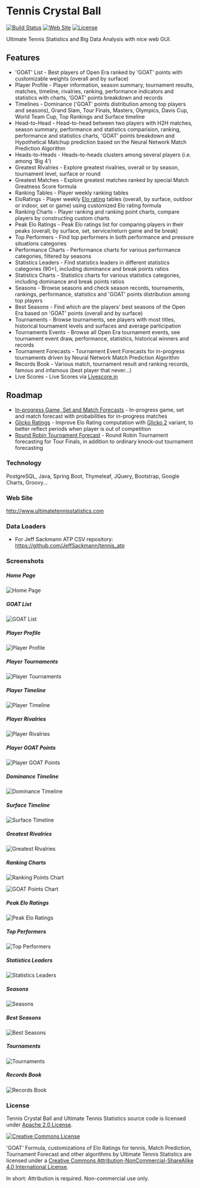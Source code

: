 # Tennis Crystal Ball

[![Build Status](https://travis-ci.org/mcekovic/tennis-crystal-ball.svg?branch=master)](https://travis-ci.org/mcekovic/tennis-crystal-ball)
[![Web Site](https://img.shields.io/website-up-down-green-red/https/www.ultimatetennisstatistics.com.svg)](https://www.ultimatetennisstatistics.com)
[![License](https://img.shields.io/badge/license-Apache%202.0-blue.svg?maxAge=2592000)](http://www.apache.org/licenses/LICENSE-2.0)

Ultimate Tennis Statistics and Big Data Analysis with nice web GUI.

## Features

- 'GOAT' List - Best players of Open Era ranked by 'GOAT' points with customizable weights (overall and by surface)
- Player Profile - Player information, season summary, tournament results, matches, timeline, rivalries, ranking, performance indicators and statistics with charts, 'GOAT' points breakdown and records
- Timelines - Dominance ('GOAT' points distribution among top players and seasons), Grand Slam, Tour Finals, Masters, Olympics, Davis Cup, World Team Cup, Top Rankings and Surface timeline
- Head-to-Head - Head-to-head between two players with H2H matches, season summary, performance and statistics comparision, ranking, performance and statistics charts, 'GOAT' points breakdown and Hypothetical Matchup prediction based on the Neural Network Match Prediction Algorithm
- Heads-to-Heads - Heads-to-heads clusters among several players (i.e. among 'Big 4')
- Greatest Rivalries - Explore greatest rivalries, overall or by season, tournament level, surface or round
- Greatest Matches - Explore greatest matches ranked by special Match Greatness Score formula
- Ranking Tables - Player weekly ranking tables
- EloRatings - Player weekly [Elo rating](https://en.wikipedia.org/wiki/Elo_rating_system) tables (overall, by surface, outdoor or indoor, set or game) using customized Elo rating formula
- Ranking Charts - Player ranking and ranking point charts, compare players by constructing custom charts
- Peak Elo Ratings - Peak Elo ratings list for comparing players in their peaks (overall, by surface, set, service/return game and tie break)
- Top Performers - Find top performers in both performance and pressure situations categories
- Performance Charts - Performance charts for various performance categories, filtered by seasons
- Statistics Leaders - Find statistics leaders in different statistics categories (90+), including dominance and break points ratios
- Statistics Charts - Statistics charts for various statistics categories, including dominance and break points ratios
- Seasons - Browse seasons and check season records, tournaments, rankings, performance, statistics and 'GOAT' points distribution among top players
- Best Seasons - Find which are the players' best seasons of the Open Era based on 'GOAT' points (overall and by surface)
- Tournaments - Browse tournaments, see players with most titles, historical tournament levels and surfaces and average participation
- Tournaments Events - Browse all Open Era tournament events, see tournament event draw, performance, statistics, historical winners and records
- Tournament Forecasts - Tournament Event Forecasts for in-progress tournaments driven by Neural Network Match Prediction Algorithm
- Records Book - Various match, tournament result and ranking records, famous and infamous (best player that never...)
- Live Scores - Live Scores via [Livescore.in](https://www.livescore.in)

## Roadmap

- [In-progress Game, Set and Match Forecasts](https://github.com/mcekovic/tennis-crystal-ball/issues/154) - In-progress game, set and match forecast with probabilities for in-progress matches
- [Glicko Ratings](https://github.com/mcekovic/tennis-crystal-ball/issues/77) - Improve Elo Rating computation with [Glicko 2](https://en.wikipedia.org/wiki/Glicko_rating_system) variant, to better reflect periods when player is out of competition
- [Round Robin Tournament Forecast](https://github.com/mcekovic/tennis-crystal-ball/issues/97) - Round Robin Tournament forecasting for Tour Finals, in addition to ordinary knock-out tournament forecasting

### Technology

PostgreSQL, Java, Spring Boot, Thymeleaf, JQuery, Bootstrap, Google Charts, Groovy...

### Web Site
http://www.ultimatetennisstatistics.com

### Data Loaders
- For Jeff Sackmann ATP CSV repository: https://github.com/JeffSackmann/tennis_atp

### Screenshots

##### Home Page
![Home Page](https://github.com/mcekovic/open-box/blob/master/HomePage.png?raw=true)

##### GOAT List
![GOAT List](https://github.com/mcekovic/open-box/blob/master/GOATList.png?raw=true)

##### Player Profile
![Player Profile](https://github.com/mcekovic/open-box/blob/master/PlayerProfile.png?raw=true)

##### Player Tournaments
![Player Tournaments](https://github.com/mcekovic/open-box/blob/master/PlayerTournaments.png?raw=true)

##### Player Timeline
![Player Timeline](https://github.com/mcekovic/open-box/blob/master/PlayerTimeline.png?raw=true)

##### Player Rivalries
![Player Rivalries](https://github.com/mcekovic/open-box/blob/master/PlayerRivalries.png?raw=true)

##### Player GOAT Points
![Player GOAT Points](https://github.com/mcekovic/open-box/blob/master/PlayerGOATPoints.png?raw=true)

##### Dominance Timeline
![Dominance Timeline](https://github.com/mcekovic/open-box/blob/master/BigGunsTimeline.png?raw=true)

##### Surface Timeline
![Surface Timeline](https://github.com/mcekovic/open-box/blob/master/SurfaceTimeline.png?raw=true)

##### Greatest Rivalries
![Greatest Rivalries](https://github.com/mcekovic/open-box/blob/master/GreatestRivalries.png?raw=true)

##### Ranking Charts
![Ranking Points Chart](https://github.com/mcekovic/open-box/blob/master/RankingChart.png?raw=true)

![GOAT Points Chart](https://github.com/mcekovic/open-box/blob/master/RankingChart2.png?raw=true)

##### Peak Elo Ratings
![Peak Elo Ratings](https://github.com/mcekovic/open-box/blob/master/PeakEloRatings.png?raw=true)

##### Top Performers
![Top Performers](https://github.com/mcekovic/open-box/blob/master/TopPerformers.png?raw=true)

##### Statistics Leaders
![Statistics Leaders](https://github.com/mcekovic/open-box/blob/master/StatisticsLeaders.png?raw=true)

##### Seasons
![Seasons](https://github.com/mcekovic/open-box/blob/master/Seasons.png?raw=true)

##### Best Seasons
![Best Seasons](https://github.com/mcekovic/open-box/blob/master/BestSeasons.png?raw=true)

##### Tournaments
![Tournaments](https://github.com/mcekovic/open-box/blob/master/Tournaments.png?raw=true)

##### Records Book
![Records Book](https://github.com/mcekovic/open-box/blob/master/RecordsBook.png?raw=true)

### License

Tennis Crystal Ball and Ultimate Tennis Statistics source code is licensed under [Apache 2.0 License](http://www.apache.org/licenses/LICENSE-2.0).

[![Creative Commons License](https://i.creativecommons.org/l/by-nc-sa/4.0/88x31.png)](http://creativecommons.org/licenses/by-nc-sa/4.0/)

'GOAT' Formula, customizations of Elo Ratings for tennis, Match Prediction, Tournament Forecast and other algorithms by Ultimate Tennis Statistics are licensed under a [Creative Commons Attribution-NonCommercial-ShareAlike 4.0 International License](http://creativecommons.org/licenses/by-nc-sa/4.0/).

In short: Attribution is required. Non-commercial use only.
